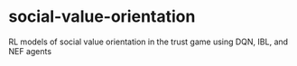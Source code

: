 # social-value-orientation
RL models of social value orientation in the trust game using DQN, IBL, and NEF agents
